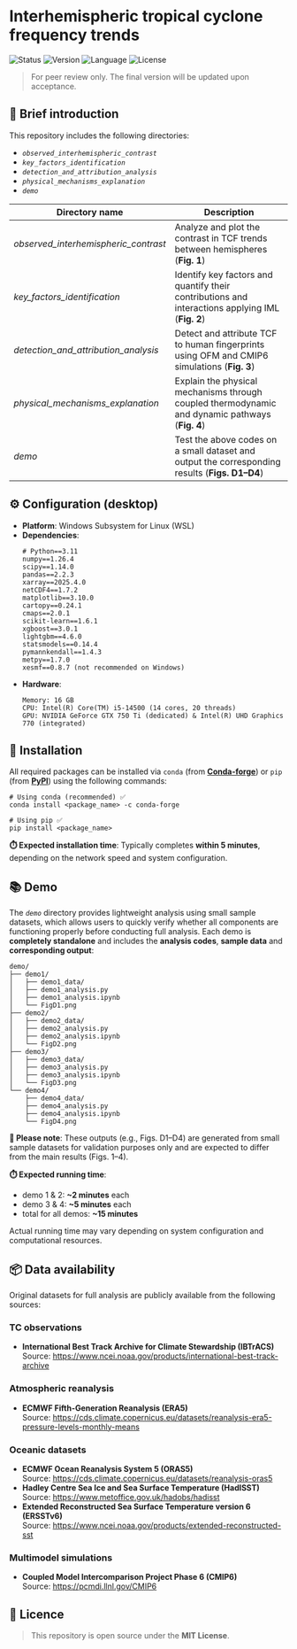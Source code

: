 # Interhemispheric tropical cyclone frequency trends
![Status](https://img.shields.io/badge/status-Under_Review-yellow)
![Version](https://img.shields.io/badge/version-2025.10.13-red)
![Language](https://img.shields.io/badge/Python-3.11-3776ab?logo=python)
![License](https://img.shields.io/badge/license-MIT-green)

> For peer review only. The final version will be updated upon acceptance.


## 📖 Brief introduction
This repository includes the following directories:
- *`observed_interhemispheric_contrast`*
- *`key_factors_identification`*
- *`detection_and_attribution_analysis`*
- *`physical_mechanisms_explanation`*
- *`demo`*

| Directory name | Description |
| ---------- | ---------- |
| *observed_interhemispheric_contrast* | Analyze and plot the contrast in TCF trends between hemispheres (**Fig. 1**) |
| *key_factors_identification* | Identify key factors and quantify their contributions and interactions applying IML (**Fig. 2**) |
| *detection_and_attribution_analysis* | Detect and attribute TCF to human fingerprints using OFM and CMIP6 simulations (**Fig. 3**) |
| *physical_mechanisms_explanation* | Explain the physical mechanisms through coupled thermodynamic and dynamic pathways (**Fig. 4**) |
| *demo* | Test the above codes on a small dataset and output the corresponding results (**Figs. D1–D4**)|


## ⚙️ Configuration (desktop)
- **Platform**: Windows Subsystem for Linux (WSL)  
- **Dependencies**:
  ```
  # Python==3.11
  numpy==1.26.4
  scipy==1.14.0
  pandas==2.2.3
  xarray==2025.4.0
  netCDF4==1.7.2
  matplotlib==3.10.0
  cartopy==0.24.1
  cmaps==2.0.1
  scikit-learn==1.6.1
  xgboost==3.0.1
  lightgbm==4.6.0
  statsmodels==0.14.4
  pymannkendall==1.4.3
  metpy==1.7.0
  xesmf==0.8.7 (not recommended on Windows)
  ```
- **Hardware**:
  ```
  Memory: 16 GB
  CPU: Intel(R) Core(TM) i5-14500 (14 cores, 20 threads)
  GPU: NVIDIA GeForce GTX 750 Ti (dedicated) & Intel(R) UHD Graphics 770 (integrated)
  ```

## 🚀 Installation
All required packages can be installed via `conda` (from [**Conda-forge**](https://conda-forge.org)) or `pip` (from [**PyPI**](https://pypi.org)) using the following commands:
```
# Using conda (recommended) ✅
conda install <package_name> -c conda-forge

# Using pip ✅
pip install <package_name>
```
**⏱️ Expected installation time**: Typically completes **within 5 minutes**, depending on the network speed and system configuration.


## 📚 Demo
The *`demo`* directory provides lightweight analysis using small sample datasets, which allows users to quickly verify whether all components are functioning properly before conducting full analysis. Each demo is **completely standalone** and includes the **analysis codes**, **sample data** and **corresponding output**:
```
demo/
├── demo1/
│   ├── demo1_data/
│   ├── demo1_analysis.py
│   ├── demo1_analysis.ipynb
│   └── FigD1.png
├── demo2/
│   ├── demo2_data/
│   ├── demo2_analysis.py
│   ├── demo2_analysis.ipynb
│   └── FigD2.png
├── demo3/
│   ├── demo3_data/
│   ├── demo3_analysis.py
│   ├── demo3_analysis.ipynb
│   └── FigD3.png
└── demo4/
    ├── demo4_data/
    ├── demo4_analysis.py
    ├── demo4_analysis.ipynb
    └── FigD4.png
```
**📌 Please note**: These outputs (e.g., Figs. D1–D4) are generated from small sample datasets for validation purposes only and are expected to differ from the main results (Figs. 1–4).

**⏱️ Expected running time**:
- demo 1 & 2: **~2 minutes** each
- demo 3 & 4: **~5 minutes** each
- total for all demos: **~15 minutes**

Actual running time may vary depending on system configuration and computational resources.



## 📦 Data availability
Original datasets for full analysis are publicly available from the following sources:

### TC observations
- **International Best Track Archive for Climate Stewardship (IBTrACS)**  
  Source: https://www.ncei.noaa.gov/products/international-best-track-archive  

### Atmospheric reanalysis
- **ECMWF Fifth-Generation Reanalysis (ERA5)**  
  Source: https://cds.climate.copernicus.eu/datasets/reanalysis-era5-pressure-levels-monthly-means  

### Oceanic datasets
- **ECMWF Ocean Reanalysis System 5 (ORAS5)**  
  Source: https://cds.climate.copernicus.eu/datasets/reanalysis-oras5  
- **Hadley Centre Sea Ice and Sea Surface Temperature (HadISST)**  
  Source: https://www.metoffice.gov.uk/hadobs/hadisst  
- **Extended Reconstructed Sea Surface Temperature version 6 (ERSSTv6)**  
  Source: https://www.ncei.noaa.gov/products/extended-reconstructed-sst  

### Multimodel simulations
- **Coupled Model Intercomparison Project Phase 6 (CMIP6)**  
  Source: https://pcmdi.llnl.gov/CMIP6  


## 📄 Licence
> This repository is open source under the **MIT License**.

